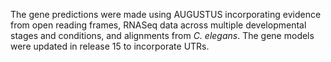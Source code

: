 [//]: # (Created by ./bin/manage_files.pl from ./species/Steinernema_carpocapsae/PRJNA202318/Steinernema_carpocapsae_PRJNA202318.annotation.html on Thu Jun 11 13:45:48 2020)
The gene predictions were made using AUGUSTUS incorporating evidence from open reading frames, RNASeq data across multiple developmental stages and conditions, and alignments from _C. elegans_. The gene models were updated in release 15 to incorporate UTRs.
